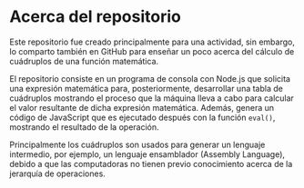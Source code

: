 # Acerca del repositorio
Este repositorio fue creado principalmente para una actividad, sin embargo, lo comparto también en GitHub para enseñar un poco acerca del cálculo de cuádruplos de una función matemática.

El repositorio consiste en un programa de consola con Node.js que solicita una expresión matemática para, posteriormente, desarrollar una tabla de cuádruplos mostrando el proceso que la máquina lleva a cabo para calcular el valor resultante de dicha expresión matemática. Además, genera un código de JavaScript que es ejecutado después con la función `eval()`, mostrando el resultado de la operación.

Principalmente los cuádruplos son usados para generar un lenguaje intermedio, por ejemplo, un lenguaje ensamblador (Assembly Language), debido a que las computadoras no tienen previo conocimiento acerca de la jerarquía de operaciones.
